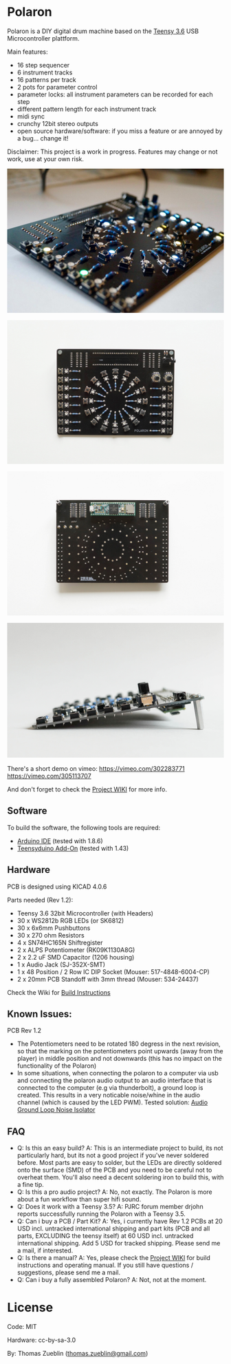 # Polaron

Polaron is a DIY digital drum machine based on the [Teensy 3.6](https://www.pjrc.com/teensy/) USB Microcontroller plattform.

Main features:

- 16 step sequencer
- 6 instrument tracks
- 16 patterns per track
- 2 pots for parameter control
- parameter locks: all instrument parameters can be recorded for each step
- different pattern length for each instrument track
- midi sync
- crunchy 12bit stereo outputs
- open source hardware/software: if you miss a feature or are annoyed by a bug... change it!

Disclaimer: This project is a work in progress. Features may change or not work, use at your own risk.

![Sideview](./Doc/Images/sideview.jpg)

![Top](./Doc/Images/topview.jpg)

![Bottom](./Doc/Images/bottomview.jpg)

![Profile](./Doc/Images/profileview.jpg)

There's a short demo on vimeo:
https://vimeo.com/302283771
https://vimeo.com/305113707

And don't forget to check the [Project WIKI](https://github.com/zueblin/Polaron/wiki) for more info.

## Software

To build the software, the following tools are required:

- [Arduino IDE](https://www.arduino.cc/en/Main/Software) (tested with 1.8.6)
- [Teensyduino Add-On](https://www.pjrc.com/teensy/teensyduino.html) (tested with 1.43)

## Hardware

PCB is designed using KICAD 4.0.6

Parts needed (Rev 1.2):

- Teensy 3.6 32bit Microcontroller (with Headers)
- 30 x WS2812b RGB LEDs (or SK6812)
- 30 x 6x6mm Pushbuttons
- 30 x 270 ohm Resistors
- 4 x SN74HC165N Shiftregister
- 2 x ALPS Potentiometer (RK09K1130A8G)
- 2 x 2.2 uF SMD Capacitor (1206 housing)
- 1 x Audio Jack (SJ-352X-SMT)
- 1 x 48 Position / 2 Row IC DIP Socket (Mouser: 517-4848-6004-CP)
- 2 x 20mm PCB Standoff with 3mm thread (Mouser: 534-24437)

Check the Wiki for [Build Instructions](https://github.com/zueblin/Polaron/wiki/Building-the-Polaron)

## Known Issues:
PCB Rev 1.2

- The Potentiometers need to be rotated 180 degress in the next revision, so that the marking on the potentiometers point upwards (away from the player) in middle position and not downwards (this has no impact on the functionality of the Polaron)
- In some situations, when connecting the polaron to a computer via usb and connecting the polaron audio output to an audio interface that is connected to the computer (e.g via thunderbolt), a ground loop is created. This results in a very noticable noise/whine in the audio channel (which is caused by the LED PWM). Tested solution: [Audio Ground Loop Noise Isolator](https://www.pjrc.com/store/audio_ground_isolator.html)

## FAQ

- Q: Is this an easy build? A: This is an intermediate project to build, its not particularly hard, but its not a good project if you've never soldered before. Most parts are easy to solder, but the LEDs are directly soldered onto the surface (SMD) of the PCB and you need to be careful not to overheat them. You'll also need a decent soldering iron to build this, with a fine tip.
- Q: Is this a pro audio project? A: No, not exactly. The Polaron is more about a fun workflow than super hifi sound.
- Q: Does it work with a Teensy 3.5? A: PJRC forum member drjohn reports successfully running the Polaron with a Teensy 3.5.
- Q: Can i buy a PCB / Part Kit? A: Yes, i currently have Rev 1.2 PCBs at 20 USD incl. untracked international shipping and part kits (PCB and all parts, EXCLUDING the teensy itself) at 60 USD incl. untracked international shipping. Add 5 USD for tracked shipping. Please send me a mail, if interested.
- Q: Is there a manual? A: Yes, please check the [Project WIKI](https://github.com/zueblin/Polaron/wiki) for build instructions and operating manual. If you still have questions / suggestions, please send me a mail.
- Q: Can i buy a fully assembled Polaron? A: Not, not at the moment.

# License

Code: MIT

Hardware: cc-by-sa-3.0

By: Thomas Zueblin (thomas.zueblin@gmail.com)
